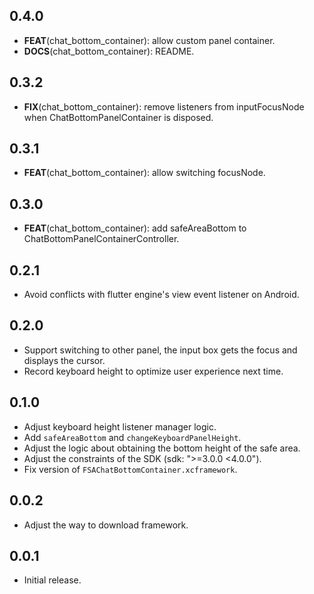 ## 0.4.0

 - **FEAT**(chat_bottom_container): allow custom panel container.
 - **DOCS**(chat_bottom_container): README.

## 0.3.2

 - **FIX**(chat_bottom_container): remove listeners from inputFocusNode when ChatBottomPanelContainer is disposed.

## 0.3.1

 - **FEAT**(chat_bottom_container): allow switching focusNode.

## 0.3.0

 - **FEAT**(chat_bottom_container): add safeAreaBottom to ChatBottomPanelContainerController.

## 0.2.1

* Avoid conflicts with flutter engine's view event listener on Android.

## 0.2.0

* Support switching to other panel, the input box gets the focus and displays the cursor.
* Record keyboard height to optimize user experience next time.

## 0.1.0

* Adjust keyboard height listener manager logic.
* Add `safeAreaBottom` and `changeKeyboardPanelHeight`.
* Adjust the logic about obtaining the bottom height of the safe area.
* Adjust the constraints of the SDK (sdk: ">=3.0.0 <4.0.0").
* Fix version of `FSAChatBottomContainer.xcframework`.

## 0.0.2

* Adjust the way to download framework.

## 0.0.1

* Initial release.

